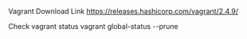 Vagrant Download Link 
https://releases.hashicorp.com/vagrant/2.4.9/

Check vagrant status
vagrant global-status --prune
